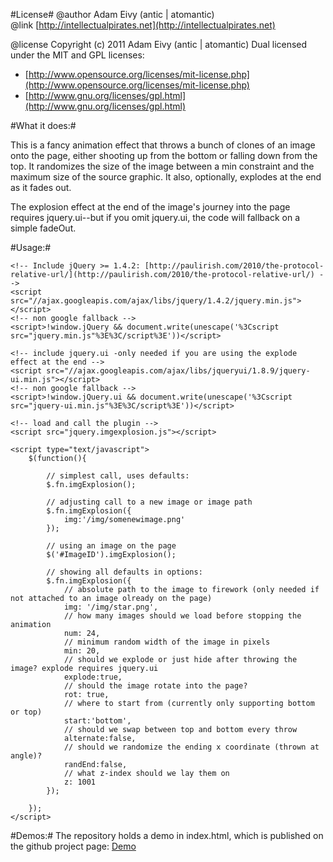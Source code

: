 #License#
@author Adam Eivy (antic | atomantic)  
@link [http://intellectualpirates.net](http://intellectualpirates.net)  

@license Copyright (c) 2011 Adam Eivy (antic | atomantic) Dual licensed under the MIT and GPL licenses:  
 * [http://www.opensource.org/licenses/mit-license.php](http://www.opensource.org/licenses/mit-license.php)  
 * [http://www.gnu.org/licenses/gpl.html](http://www.gnu.org/licenses/gpl.html)

#What it does:#

This is a fancy animation effect that throws a bunch of clones of an image onto the page, either shooting up from the bottom or falling down from the top.
It randomizes the size of the image between a min constraint and the maximum size of the source graphic.
It also, optionally, explodes at the end as it fades out.

The explosion effect at the end of the image's journey into the page requires jquery.ui--but if you omit jquery.ui, the code will fallback on a simple fadeOut.

#Usage:#

	<!-- Include jQuery >= 1.4.2: [http://paulirish.com/2010/the-protocol-relative-url/](http://paulirish.com/2010/the-protocol-relative-url/) -->
	<script src="//ajax.googleapis.com/ajax/libs/jquery/1.4.2/jquery.min.js"></script>
	<!-- non google fallback -->
	<script>!window.jQuery && document.write(unescape('%3Cscript src="jquery.min.js"%3E%3C/script%3E'))</script>
	
	<!-- include jquery.ui -only needed if you are using the explode effect at the end -->
	<script src="//ajax.googleapis.com/ajax/libs/jqueryui/1.8.9/jquery-ui.min.js"></script>
	<!-- non google fallback -->
	<script>!window.jQuery.ui && document.write(unescape('%3Cscript src="jquery-ui.min.js"%3E%3C/script%3E'))</script>
	
	<!-- load and call the plugin -->
	<script src="jquery.imgexplosion.js"></script>
	
	<script type="text/javascript">
		$(function(){
			
			// simplest call, uses defaults:
			$.fn.imgExplosion();
			
			// adjusting call to a new image or image path
			$.fn.imgExplosion({
				img:'/img/somenewimage.png'
			});
			
			// using an image on the page
			$('#ImageID').imgExplosion();
			
			// showing all defaults in options:
			$.fn.imgExplosion({
				// absolute path to the image to firework (only needed if not attached to an image olready on the page)
		     	img: '/img/star.png',
				// how many images should we load before stopping the animation
				num: 24,				
				// minimum random width of the image in pixels
				min: 20,
				// should we explode or just hide after throwing the image? explode requires jquery.ui
				explode:true,	
				// should the image rotate into the page?
				rot: true,
				// where to start from (currently only supporting bottom or top)
				start:'bottom',
				// should we swap between top and bottom every throw
				alternate:false,
				// should we randomize the ending x coordinate (thrown at angle)?
				randEnd:false,
				// what z-index should we lay them on
				z: 1001
			});
			
		});
	</script>

#Demos:#
The repository holds a demo in index.html, which is published on the github project page:
[Demo](http://atomantic.github.com/jquery.imgExplosion)